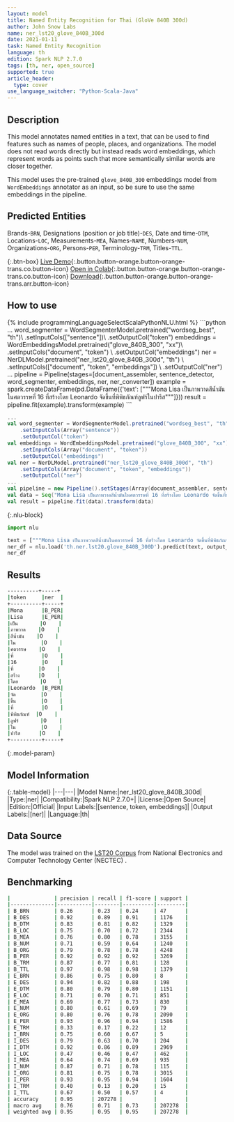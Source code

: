 ```yaml
---
layout: model
title: Named Entity Recognition for Thai (GloVe 840B 300d)
author: John Snow Labs
name: ner_lst20_glove_840B_300d
date: 2021-01-11
task: Named Entity Recognition
language: th
edition: Spark NLP 2.7.0
tags: [th, ner, open_source]
supported: true
article_header:
  type: cover
use_language_switcher: "Python-Scala-Java"
---
```


## Description

This model annotates named entities in a text, that can be used to find features such as names of people, places, and organizations. The model does not read words directly but instead reads word embeddings, which represent words as points such that more semantically similar words are closer together.

This model uses the pre-trained `glove_840B_300` embeddings model from `WordEmbeddings` annotator as an input, so be sure to use the same embeddings in the pipeline.

## Predicted Entities

Brands-`BRN`, Designations (position or job title)-`DES`, Date and time-`DTM`, Locations-`LOC`, Measurements-`MEA`, Names-`NAME`, Numbers-`NUM`, Organizations-`ORG`, Persons-`PER`, Terminology-`TRM`, Titles-`TTL`.

{:.btn-box}
[Live Demo](https://demo.johnsnowlabs.com/public/NER_EN/){:.button.button-orange.button-orange-trans.co.button-icon}
[Open in Colab](https://colab.research.google.com/github/JohnSnowLabs/spark-nlp-workshop/blob/master/tutorials/streamlit_notebooks/NER.ipynb){:.button.button-orange.button-orange-trans.co.button-icon}
[Download](https://s3.amazonaws.com/auxdata.johnsnowlabs.com/public/models/ner_lst20_glove_840B_300d_th_2.7.0_2.4_1610360616038.zip){:.button.button-orange.button-orange-trans.arr.button-icon}

## How to use

<div class="tabs-box" markdown="1">
{% include programmingLanguageSelectScalaPythonNLU.html %}
```python
...
word_segmenter = WordSegmenterModel.pretrained("wordseg_best", "th")\
    .setInputCols(["sentence"])\
    .setOutputCol("token")
embeddings = WordEmbeddingsModel.pretrained("glove_840B_300", "xx")\
    .setInputCols("document", "token") \
    .setOutputCol("embeddings")
ner = NerDLModel.pretrained("ner_lst20_glove_840B_300d", "th") \
    .setInputCols(["document", "token", "embeddings"]) \
    .setOutputCol("ner")
...
pipeline = Pipeline(stages=[document_assembler, sentence_detector, word_segmenter, embeddings, ner, ner_converter])
example = spark.createDataFrame(pd.DataFrame({'text': ["""Mona Lisa เป็นภาพวาดสีน้ำมันในศตวรรษที่ 16 ที่สร้างโดย Leonardo จัดขึ้นที่พิพิธภัณฑ์ลูฟร์ในปารีส"""]}))
result = pipeline.fit(example).transform(example)
```

```scala
...
val word_segmenter = WordSegmenterModel.pretrained("wordseg_best", "th")
    .setInputCols(Array("sentence"))
    .setOutputCol("token")
val embeddings = WordEmbeddingsModel.pretrained("glove_840B_300", "xx")
    .setInputCols(Array("document", "token"))
    .setOutputCol("embeddings")
val ner = NerDLModel.pretrained("ner_lst20_glove_840B_300d", "th")
    .setInputCols(Array("document", "token", "embeddings"))
    .setOutputCol("ner")
...
val pipeline = new Pipeline().setStages(Array(document_assembler, sentence_detector, word_segmenter, embeddings, ner, ner_converter))
val data = Seq("Mona Lisa เป็นภาพวาดสีน้ำมันในศตวรรษที่ 16 ที่สร้างโดย Leonardo จัดขึ้นที่พิพิธภัณฑ์ลูฟร์ในปารีส").toDF("text")
val result = pipeline.fit(data).transform(data)
```

{:.nlu-block}
```python
import nlu

text = ["""Mona Lisa เป็นภาพวาดสีน้ำมันในศตวรรษที่ 16 ที่สร้างโดย Leonardo จัดขึ้นที่พิพิธภัณฑ์ลูฟร์ในปารีส"""]
ner_df = nlu.load('th.ner.lst20.glove_840B_300D').predict(text, output_level='token')
ner_df
```

</div>

## Results

```bash
----------+-----+
|token     |ner  |
+----------+-----+
|Mona      |B_PER|
|Lisa      |E_PER|
|เป็น       |O    |
|ภาพวาด    |O    |
|สีน้ำมัน    |O    |
|ใน        |O    |
|ศตวรรษ    |O    |
|ที่         |O    |
|16        |O    |
|ที่        |O    |
|สร้าง      |O    |
|โดย       |O    |
|Leonardo  |B_PER|
|จัด        |O    |
|ขึ้น        |O    |
|ที่         |O    |
|พิพิธภัณฑ์  |O    |
|ลูฟร์       |O    |
|ใน        |O    |
|ปารีส      |O    |
+----------+-----+
```

{:.model-param}
## Model Information

{:.table-model}
|---|---|
|Model Name:|ner_lst20_glove_840B_300d|
|Type:|ner|
|Compatibility:|Spark NLP 2.7.0+|
|License:|Open Source|
|Edition:|Official|
|Input Labels:|[sentence, token, embeddings]|
|Output Labels:|[ner]|
|Language:|th|

## Data Source

The model was trained on the [LST20 Corpus](https://aiat.or.th/lst20-corpus/) from National Electronics and Computer Technology Center (NECTEC) .

## Benchmarking

```bash
|              | precision | recall | f1-score | support |
|--------------|-----------|--------|----------|---------|
| B_BRN        | 0.26      | 0.23   | 0.24     | 47      |
| B_DES        | 0.92      | 0.89   | 0.91     | 1176    |
| B_DTM        | 0.83      | 0.81   | 0.82     | 1329    |
| B_LOC        | 0.75      | 0.70   | 0.72     | 2344    |
| B_MEA        | 0.76      | 0.80   | 0.78     | 3155    |
| B_NUM        | 0.71      | 0.59   | 0.64     | 1240    |
| B_ORG        | 0.79      | 0.78   | 0.78     | 4248    |
| B_PER        | 0.92      | 0.92   | 0.92     | 3269    |
| B_TRM        | 0.87      | 0.77   | 0.81     | 128     |
| B_TTL        | 0.97      | 0.98   | 0.98     | 1379    |
| E_BRN        | 0.86      | 0.75   | 0.80     | 8       |
| E_DES        | 0.94      | 0.82   | 0.88     | 198     |
| E_DTM        | 0.80      | 0.79   | 0.80     | 1151    |
| E_LOC        | 0.71      | 0.70   | 0.71     | 851     |
| E_MEA        | 0.69      | 0.77   | 0.73     | 830     |
| E_NUM        | 0.80      | 0.61   | 0.69     | 79      |
| E_ORG        | 0.80      | 0.76   | 0.78     | 2090    |
| E_PER        | 0.93      | 0.96   | 0.94     | 1586    |
| E_TRM        | 0.33      | 0.17   | 0.22     | 12      |
| I_BRN        | 0.75      | 0.60   | 0.67     | 5       |
| I_DES        | 0.79      | 0.63   | 0.70     | 204     |
| I_DTM        | 0.92      | 0.86   | 0.89     | 2969    |
| I_LOC        | 0.47      | 0.46   | 0.47     | 462     |
| I_MEA        | 0.64      | 0.74   | 0.69     | 935     |
| I_NUM        | 0.87      | 0.71   | 0.78     | 115     |
| I_ORG        | 0.81      | 0.75   | 0.78     | 3015    |
| I_PER        | 0.93      | 0.95   | 0.94     | 1604    |
| I_TRM        | 0.40      | 0.13   | 0.20     | 15      |
| I_TTL        | 0.67      | 0.50   | 0.57     | 4       |
| accuracy     | 0.95      | 207278 |          |         |
| macro avg    | 0.76      | 0.71   | 0.73     | 207278  |
| weighted avg | 0.95      | 0.95   | 0.95     | 207278  |
```
